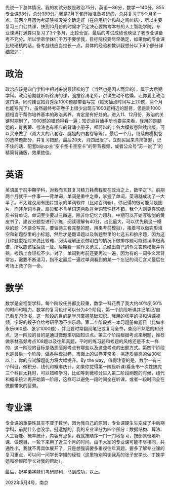 先说一下总体情况，我的初试分数是政治75分，英语一86分，数学一140分，855专业课98分，总分399分。我是7月下旬开始准备考研的，总共复习了5个月多一点。前两个月因为考研院校没完全确定好（在应用统计和AI之间纠结），所以主要复习三门公共课，快到10月份的时候才下定决心要跨考本校的人工智能学院，专业课满打满算只复习了3个多月，比较仓促，最后的考试成绩也映证了我专业课备考不充分。所以学弟学妹们千万不要学我，目标院校要尽早确定，如果你的专业课比较硬核的话，备考战线应当拉长一点。具体的经验和教训我想分以下4个部分详细叙述： 

# 政治

政治应该是四门学科中相对来说最轻松的了（当然也是因人而异的），属于大后期学科。政治前期就听听徐涛的课，强推徐涛老师，讲课生动不枯燥，让你爱上政治这门课。同时建议把肖秀荣1000题顺带着写完（每天抽点时间写上20题，两个月也能写完了），虽然最终考研卷子上很少出现与1000题相近的题目，但是刷1000题相当于帮你培养基本的政治素养，肯定是有好处的。进入11、12月份，政治的关键时期到了，1000题的错题得看一遍；知识点背诵手册也要买来看，我用的是腿姐的，肖秀荣、徐涛也有相应的背诵小册子，都可以的；各大模拟卷陆续出版，可以买来做了（肖大大的八套卷、腿姐的四套卷等等）。最后一个月，继续做模拟卷的选择题部分，并复习错题。最后20天，肖四出版了，立刻买回来背简答题，记不住的话，配套b站up主“空卡空卡空空卡”的带背视频，或者公众号“苏一说了”的精简背诵版，效果绝佳。

# 英语

英语属于前中期学科，对我而言其复习精力耗费程度在政治之上，数学之下。前期两个月就干一件事——背单词，单词是重中之重，掌握了单词，英语就成功了一大半了。不太建议用有图片提示的单词软件（比如百词斩），你记得的很可能只是图片，而非单词本身。扇贝和不背单词这两款背单词软件还不错，我个人则更喜欢纸质书背单词。单词至少要过三四遍，除非你记忆力超群。中期可以开始写张剑的黄皮书了，建议分题型进行训练，阅读理解有40分，占比最大，可以优先刷这一模块的题（不要全写完，要留两三套完整的题，用来考前模拟），接着可以做完形填空和新题型里的小标题，然后才是翻译题以及新题型里的七选五和排序题，因为这几种题型相对来说比较难，阅读理解还没做明白的情况下做排序题可能错误率很离谱，所以应该往后放一放。后期看一些作文范文，总结出自己的作文答题模板并背熟，考场上会轻松不少。对了，单词到考前还要再过一遍，因为有的一词多义常背常忘，需要不断温习，指不定最后一遍过单词看到的某一个忘记的词汇含义最后在考场上救了你一命。

# 数学

数学是全程型学科，每个阶段任务都比较重，数学一科花费了我大约40%到50%的时间和精力。数学的复习也许可以分为4个阶段，第一个阶段听课并记笔记/自己看复习全书，这一阶段的目的是学习掌握基础知识。我用的张宇的书和讲课视频，宇哥的段子会给考研平添不少乐趣。第二个阶段找一本习题册做题目（比如李永乐660题、张宇1000题），并且要时常翻阅笔记或复习全书，查阅不熟悉的知识点，这一阶段的目的是通过做题来巩固知识点。第三个阶段根据考点来刷题，推荐做李林高频考点108题以及往年真题，平时的练习题和考题的风格还是不太一样的，这一阶段的目标是熟悉高频考点有哪些以及这些考点的出题方式。第四个阶段也是最后一个阶段，做各种模拟卷，市面上的试卷非常多，挑选质量高的做30张以上，你的应试解题能力将大幅提升。By the way，值得注意的是，数学一有三个科目，微积分、线代和概率统计，如果你觉得第一阶段听课/看全书一次性搞完三个科目太耗时，可以错峰学习，比如等到微积分进入第二阶段刷题的时候，线代和概率统计再开始第一阶段，这样可以避免一段时间全在听课，或者一段时间全在做题带来的疲劳。

# 专业课

专业课的重要性其实不亚于数学，因为我自己的原因，专业课硬生生变成了中后期学科，前期什么也没学，挺遗憾的。我的专业课分为四个部分：数据结构、算法、人工智能、概率统计，内容有点多，我就按顺序一门一门地复习，按部就班地听课、做题目，一轮下来用了近三个月的时间。由于大家的专业课可能不尽相同，共通性小，我就不再具体展开了，只是想强调要多重视往年真题，要多了解专业课的复习重点，可以问一问学长学姐的经验（这里特别鸣谢我系的张子安学长、丁姝学姐和徐恒阳学长对我的帮助）。

最后，祝学弟学妹们考研顺利，马到成功，以上。

2022年5月4号，南京

